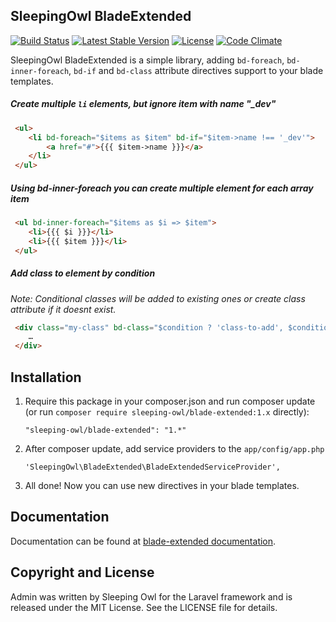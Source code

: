 ## SleepingOwl BladeExtended

[![Build Status](https://travis-ci.org/sleeping-owl/blade-extended.svg?branch=master)](https://travis-ci.org/sleeping-owl/blade-extended)
[![Latest Stable Version](https://poser.pugx.org/sleeping-owl/blade-extended/v/stable.svg)](https://packagist.org/packages/sleeping-owl/blade-extended)
[![License](https://poser.pugx.org/sleeping-owl/blade-extended/license.svg)](https://packagist.org/packages/sleeping-owl/blade-extended)
[![Code Climate](https://codeclimate.com/github/sleeping-owl/blade-extended/badges/gpa.svg)](https://codeclimate.com/github/sleeping-owl/blade-extended)


SleepingOwl BladeExtended is a simple library, adding `bd-foreach`, `bd-inner-foreach`, `bd-if` and `bd-class` attribute directives support to your blade templates.

##### Create multiple `li` elements, but ignore item with name "_dev"

```html
 <ul>
 	<li bd-foreach="$items as $item" bd-if="$item->name !== '_dev'">
 		<a href="#">{{{ $item->name }}}</a>
 	</li>
 </ul>
```

##### Using bd-inner-foreach you can create multiple element for each array item

```html
 <ul bd-inner-foreach="$items as $i => $item">
 	<li>{{{ $i }}}</li>
 	<li>{{{ $item }}}</li>
 </ul>
```

##### Add class to element by condition

*Note: Conditional classes will be added to existing ones or create class attribute if it doesnt exist.*

```html
 <div class="my-class" bd-class="$condition ? 'class-to-add', $condition2 ? 'second-class-to-add'">
 	…
 </div>
```

## Installation

 1. Require this package in your composer.json and run composer update (or run `composer require sleeping-owl/blade-extended:1.x` directly):

		"sleeping-owl/blade-extended": "1.*"

 2. After composer update, add service providers to the `app/config/app.php`

	    'SleepingOwl\BladeExtended\BladeExtendedServiceProvider',

 3. All done! Now you can use new directives in your blade templates.
 
## Documentation

Documentation can be found at [blade-extended documentation](http://sleepingowlbladeextended.cloudcontrolled.com).

## Copyright and License

Admin was written by Sleeping Owl for the Laravel framework and is released under the MIT License. See the LICENSE file for details.
